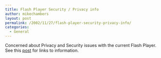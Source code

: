 ```yaml
---
title: Flash Player Security / Privacy info
author: mikechambers
layout: post
permalink: /2002/11/27/flash-player-security-privacy-info/
categories:
  - General
---
```



Concerned about Privacy and Security issues with the current Flash Player.  
See this [post][1] for links to information.

 [1]: http://radio.weblogs.com/0106797/2002/05/13.html#a77
